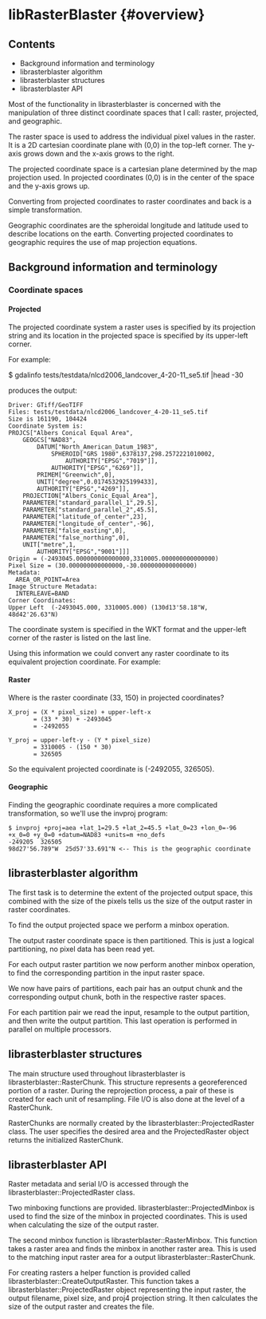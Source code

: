 


libRasterBlaster {#overview}
===============

Contents
--------

* Background information and terminology
* librasterblaster algorithm
* librasterblaster structures
* librasterblaster API

Most of the functionality in librasterblaster is concerned with the
manipulation of three distinct coordinate spaces that I call: raster,
projected, and geographic.

The raster space is used to address the individual pixel values in the
raster. It is a 2D cartesian coordinate plane with (0,0) in the
top-left corner. The y-axis grows down and the x-axis grows to the
right. 

The projected coordinate space is a cartesian plane determined by the
map projection used. In projected coordinates (0,0) is in the center
of the space and the y-axis grows up.

Converting from projected coordinates to raster coordinates and back
is a simple transformation.

Geographic coordinates are the spheroidal longitude and latitude used
to describe locations on the earth. Converting projected coordinates
to geographic requires the use of map projection equations.

Background information and terminology
--------------------------------------

### Coordinate spaces

#### Projected

The projected coordinate system a raster uses is specified by its
projection string and its location in the projected space is specified
by its upper-left corner.

For example:

$ gdalinfo tests/testdata/nlcd2006_landcover_4-20-11_se5.tif |head -30

produces the output:


    Driver: GTiff/GeoTIFF
    Files: tests/testdata/nlcd2006_landcover_4-20-11_se5.tif
    Size is 161190, 104424
    Coordinate System is:
    PROJCS["Albers Conical Equal Area",
        GEOGCS["NAD83",
            DATUM["North_American_Datum_1983",
                SPHEROID["GRS 1980",6378137,298.2572221010002,
                    AUTHORITY["EPSG","7019"]],
                AUTHORITY["EPSG","6269"]],
            PRIMEM["Greenwich",0],
            UNIT["degree",0.0174532925199433],
            AUTHORITY["EPSG","4269"]],
        PROJECTION["Albers_Conic_Equal_Area"],
        PARAMETER["standard_parallel_1",29.5],
        PARAMETER["standard_parallel_2",45.5],
        PARAMETER["latitude_of_center",23],
        PARAMETER["longitude_of_center",-96],
        PARAMETER["false_easting",0],
        PARAMETER["false_northing",0],
        UNIT["metre",1,
            AUTHORITY["EPSG","9001"]]]
    Origin = (-2493045.000000000000000,3310005.000000000000000)
    Pixel Size = (30.000000000000000,-30.000000000000000)
    Metadata:
      AREA_OR_POINT=Area
    Image Structure Metadata:
      INTERLEAVE=BAND
    Corner Coordinates:
    Upper Left  (-2493045.000, 3310005.000) (130d13'58.18"W, 48d42'26.63"N)

The coordinate system is specified in the WKT format and the
upper-left corner of the raster is listed on the last line.

Using this information we could convert any raster coordinate to its
equivalent projection coordinate. For example:

#### Raster

Where is the raster coordinate (33, 150) in projected coordinates?

    X_proj = (X * pixel_size) + upper-left-x
           = (33 * 30) + -2493045 
           = -2492055

    Y_proj = upper-left-y - (Y * pixel_size)
           = 3310005 - (150 * 30)
           = 326505

So the equivalent projected coordinate is (-2492055, 326505).


#### Geographic

Finding the geographic coordinate requires a more complicated transformation, so we'll use the invproj program:

    $ invproj +proj=aea +lat_1=29.5 +lat_2=45.5 +lat_0=23 +lon_0=-96 +x_0=0 +y_0=0 +datum=NAD83 +units=m +no_defs
    -249205  326505
    98d27'56.789"W  25d57'33.691"N <-- This is the geographic coordinate


librasterblaster algorithm
--------------------------

The first task is to determine the extent of the projected output
space, this combined with the size of the pixels tells us the size of
the output raster in raster coordinates.

To find the output projected space we perform a minbox operation. 

The output raster coordinate space is then partitioned. This is just a
logical partitioning, no pixel data has been read yet.

For each output raster partition we now perform another minbox
operation, to find the corresponding partition in the input raster
space.

We now have pairs of partitions, each pair has an output chunk and the
corresponding output chunk, both in the respective raster spaces.

For each partition pair we read the input, resample to the output
partition, and then write the output partition. This last operation is
performed in parallel on multiple processors. 


librasterblaster structures
---------------------------

The main structure used throughout librasterblaster is
librasterblaster::RasterChunk. This structure represents a
georeferenced portion of a raster. During the reprojection process, a
pair of these is created for each unit of resampling. File I/O is also
done at the level of a RasterChunk.

RasterChunks are normally created by the
librasterblaster::ProjectedRaster class. The user specifies the
desired area and the ProjectedRaster object returns the initialized
RasterChunk.

librasterblaster API
--------------------

Raster metadata and serial I/O is accessed through the
librasterblaster::ProjectedRaster class. 

Two minboxing functions are
provided. librasterblaster::ProjectedMinbox is used to find the size
of the minbox in projected coordinates. This is used when calculating
the size of the output raster.

The second minbox function is librasterblaster::RasterMinbox. This
function takes a raster area and finds the minbox in another raster
area. This is used to the matching input raster area for a output
librasterblaster::RasterChunk.

For creating rasters a helper function is provided called
librasterblaster::CreateOutputRaster. This function takes a
librasterblaster::ProjectedRaster object representing the input
raster, the output filename, pixel size, and proj4 projection
string. It then calculates the size of the output raster and creates
the file.

